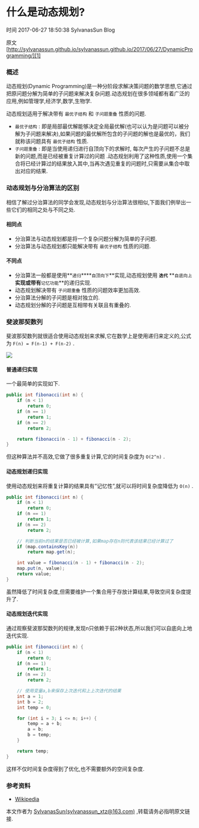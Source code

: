 # 什么是动态规划?

 时间 2017-06-27 18:50:38  SylvanasSun Blog

原文[http://sylvanassun.github.io/sylvanassun.github.io/2017/06/27/DynamicProgramming/][1]


### 概述

动态规划(Dynamic Programming)是一种分阶段求解决策问题的数学思想,它通过把原问题分解为简单的子问题来解决复杂问题.动态规划在很多领域都有着广泛的应用,例如管理学,经济学,数学,生物学.

动态规划适用于解决带有 `最优子结构` 和 `子问题重叠` 性质的问题. 

* `最优子结构` : 即是局部最优解能够决定全局最优解(也可以认为是问题可以被分解为子问题来解决),如果问题的最优解所包含的子问题的解也是最优的，我们就称该问题具有 `最优子结构` 性质.
* `子问题重叠` : 即是当使用递归进行自顶向下的求解时, 每次产生的子问题不总是新的问题,而是已经被重复计算过的问题 .动态规划利用了这种性质,使用一个集合将已经计算过的结果放入其中,当再次遇见重复的问题时,只需要从集合中取出对应的结果.

### 动态规划与分治算法的区别

相信了解过分治算法的同学会发现,动态规划与分治算法很相似,下面我们例举出一些它们的相同之处与不同之处.

#### 相同点

* 分治算法与动态规划都是将一个复杂问题分解为简单的子问题.
* 分治算法与动态规划都只能解决带有 `最优子结构` 性质的问题.

#### 不同点

* 分治算法一般都是使用**`递归`****`自顶向下`**实现,动态规划使用 **`迭代`** **`自底向上`**实现或带有**`记忆功能`**的递归实现.
* 动态规划解决带有 `子问题重叠` 性质的问题效率更加高效.
* 分治算法分解的子问题是相对独立的.
* 动态规划分解的子问题是互相带有关联且有重叠的.

### 斐波那契数列

斐波那契数列就很适合使用动态规划来求解,它在数学上是使用递归来定义的,公式为 `F(n) = F(n-1) + F(n-2)` . 

![][3]

#### 普通递归实现

一个最简单的实现如下.

```java
public int fibonacci(int n) {
    if (n < 1)
        return 0;
    if (n == 1)
        return 1;
    if (n == 2)
        return 2;

    return fibonacci(n - 1) + fibonacci(n - 2);
}
```

但这种算法并不高效,它做了很多重复计算,它的时间复杂度为 `O(2^n)` . 

#### 动态规划递归实现

使用动态规划来将重复计算的结果具有”记忆性”,就可以将时间复杂度降低为 `O(n)` . 

```java
public int fibonacci(int n) {
    if (n < 1)
        return 0;
    if (n == 1)
        return 1;
    if (n == 2)
        return 2;

    // 判断当前n的结果是否已经被计算,如果map存在n则代表该结果已经计算过了
    if (map.containsKey(n))
        return map.get(n);

    int value = fibonacci(n - 1) + fibonacci(n - 2);
    map.put(n, value);
    return value;
}
```

虽然降低了时间复杂度,但需要维护一个集合用于存放计算结果,导致空间复杂度提升了.

#### 动态规划迭代实现

通过观察斐波那契数列的规律,发现n只依赖于前2种状态,所以我们可以自底向上地迭代实现.

```java
public int fibonacci(int n) {
    if (n < 1)
        return 0;
    if (n == 1)
        return 1;
    if (n == 2)
        return 2;

    // 使用变量a,b来保存上次迭代和上上次迭代的结果
    int a = 1;
    int b = 2;
    int temp = 0;

    for (int i = 3; i <= n; i++) {
        temp = a + b;
        a = b;
        b = temp;
    }

    return temp;
}
```

这样不仅时间复杂度得到了优化,也不需要额外的空间复杂度.

### 参考资料

* [Wikipedia][4]

本文作者为 [SylvanasSun(sylvanassun_xtz@163.com)][5] ,转载请务必指明原文链接.


[1]: http://sylvanassun.github.io/sylvanassun.github.io/2017/06/27/DynamicProgramming/
[3]: ./img/3myEvq7.jpg
[4]: https://zh.wikipedia.org/wiki/%E5%8A%A8%E6%80%81%E8%A7%84%E5%88%92
[5]: https://github.com/SylvanasSun/